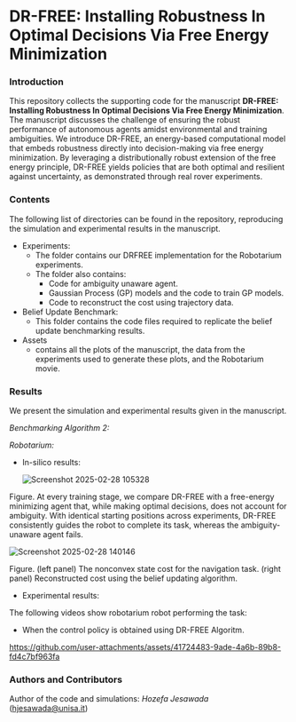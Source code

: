 # DR-FREE: Installing Robustness In Optimal Decisions Via  Free Energy Minimization
### Introduction
This repository collects the supporting code for the manuscript **DR-FREE: Installing Robustness In Optimal Decisions Via  Free Energy Minimization**. The manuscript discusses the challenge of ensuring the robust performance of autonomous agents amidst environmental and training ambiguities. We introduce DR-FREE, an energy-based computational model that embeds robustness directly into decision-making via free energy minimization. By leveraging a distributionally robust extension of the free energy principle, DR-FREE yields policies that are both optimal and resilient against uncertainty, as demonstrated through real rover experiments.
### Contents
The following list of directories can be found in the repository, reproducing the simulation and experimental results in the manuscript.
- Experiments:
  - The folder contains our DRFREE implementation for the Robotarium experiments.
  - The folder also contains:
    - Code for ambiguity unaware agent.
    - Gaussian Process (GP) models and the code to train GP models.
    - Code to reconstruct the cost using trajectory data.  
- Belief Update Benchmark:
  - This folder contains the code files required to replicate the belief update benchmarking results. 
- Assets
  - contains all the plots of the manuscript, the data from the experiments used to generate these plots, and the Robotarium movie. 

### Results
We present the simulation and experimental results given in the manuscript.

*Benchmarking Algorithm 2:*


*Robotarium:*
- In-silico results:

  ![Screenshot 2025-02-28 105328](https://github.com/user-attachments/assets/deea8cb1-bfe5-4427-a46b-b7f25b9a1af4)

Figure. At every training stage, we compare DR-FREE with a free-energy minimizing agent that, while making optimal decisions, does not account for ambiguity. With identical starting positions across experiments, DR-FREE consistently guides the robot to complete its task, whereas the ambiguity-unaware agent fails.

  ![Screenshot 2025-02-28 140146](https://github.com/user-attachments/assets/41696956-ca99-4943-b0fe-c6c7371c90e8)

Figure. (left panel) The nonconvex state cost for the navigation task. (right panel) Reconstructed cost using the belief updating algorithm.

- Experimental results:

The following videos show robotarium robot performing the task:
  - When the control policy is obtained using DR-FREE Algoritm.

https://github.com/user-attachments/assets/41724483-9ade-4a6b-89b8-fd4c7bf963fa




### Authors and Contributors 
Author of the code and simulations: *Hozefa Jesawada* (hjesawada@unisa.it)

